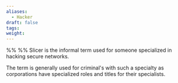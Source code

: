 ```yaml
---
aliases:
  - Hacker
draft: false
tags: 
weight:
---
```

%%
%%
Slicer is the informal term used for someone specialized in hacking secure networks.

The term is generally used for criminal's with such a specialty as corporations have specialized roles and titles for their specialists.
